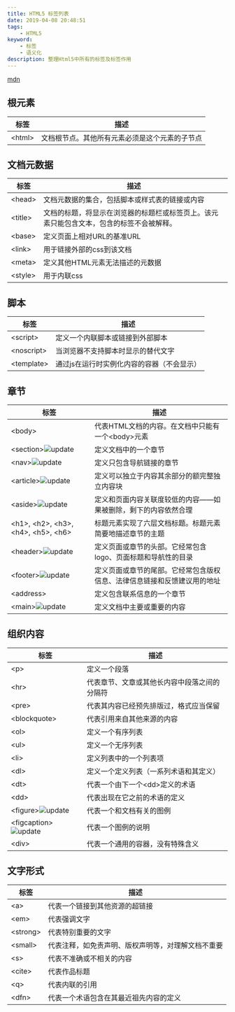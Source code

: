 ```yaml
---
title: HTML5 标签列表
date: 2019-04-08 20:48:51
tags:
    - HTML5
keyword: 
    - 标签
    - 语义化
description: 整理Html5中所有的标签及标签作用
---
```


[mdn](https://developer.mozilla.org/zh-CN/docs/Web/Guide/HTML/HTML5/HTML5_element_list)

## 根元素

|标签|描述|
|---|---|
|<html\>|文档根节点。其他所有元素必须是这个元素的子节点|

## 文档元数据

|标签|描述|
|---|---|
|<head\>|文档元数据的集合，包括脚本或样式表的链接或内容|
|<title\>|文档的标题，将显示在浏览器的标题栏或标签页上。该元素只能包含文本，包含的标签不会被解释。|
|<base\>|定义页面上相对URL的基准URL|
|<link\>|用于链接外部的css到该文档|
|<meta\>|定义其他HTML元素无法描述的元数据|
|<style\>|用于内联css|

## 脚本

|标签|描述|
|---|---|
|<script\>|定义一个内联脚本或链接到外部脚本|
|<noscript\>|当浏览器不支持脚本时显示的替代文字|
|<template\>|通过js在运行时实例化内容的容器（不会显示）|

## 章节

|标签|描述|
|---|---|
|<body\>|代表HTML文档的内容。在文档中只能有一个<body\>元素|
|<section\>![update](/images/icon/html5.png)|定义文档中的一个章节|
|<nav\>![update](/images/icon/html5.png)|定义只包含导航链接的章节|
|<article\>![update](/images/icon/html5.png)|定义可以独立于内容其余部分的额完整独立内容块|
|<aside\>![update](/images/icon/html5.png)|定义和页面内容关联度较低的内容——如果被删除，剩下的内容依然合理|
|<h1\>, <h2\>, <h3\>, <h4\>, <h5\>, <h6\>|标题元素实现了六层文档标题。标题元素简要地描述章节的主题|
|<header\>![update](/images/icon/html5.png)|定义页面或章节的头部。它经常包含logo、页面标题和导航性的目录|
|<footer\>![update](/images/icon/html5.png)|定义页面或章节的尾部。它经常包含版权信息、法律信息链接和反馈建议用的地址|
|<address\>|定义包含联系信息的一个章节|
|<main\>![update](/images/icon/html5.png)|定义文档中主要或重要的内容|

## 组织内容

|标签|描述|
|---|---|
|<p\>|定义一个段落|
|<hr\>|代表章节、文章或其他长内容中段落之间的分隔符|
|<pre\>|代表其内容已经预先排版过，格式应当保留|
|<blockquote\>|代表引用来自其他来源的内容|
|<ol\>|定义一个有序列表|
|<ul\>|定义一个无序列表|
|<li\>|定义列表中的一个列表项|
|<dl\>|定义一个定义列表（一系列术语和其定义）|
|<dt\>|代表一个由下一个<dd\>定义的术语|
|<dd\>|代表出现在它之前的术语的定义|
|<figure\>![update](/images/icon/html5.png)|代表一个和文档有关的图例|
|<figcaption\>![update](/images/icon/html5.png)|代表一个图例的说明|
|<div\>|代表一个通用的容器，没有特殊含义|

## 文字形式

|标签|描述|
|---|---|
|<a\>|代表一个链接到其他资源的超链接|
|<em\>|代表强调文字|
|<strong\>|代表特别重要的文字|
|<small\>|代表注释，如免责声明、版权声明等，对理解文档不重要|
|<s\>|代表不准确或不相关的内容|
|<cite\>|代表作品标题|
|<q\>|代表内联的引用|
|<dfn\>|代表一个术语包含在其最近祖先内容的定义|
